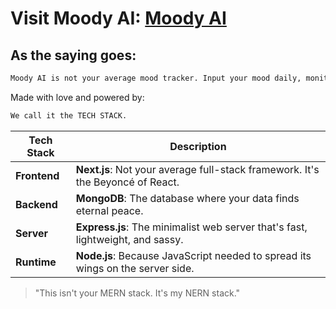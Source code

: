 # Visit Moody AI: [Moody AI](https://moody-ai.onrender.com)  

## As the saying goes:  

```bash
Moody AI is not your average mood tracker. Input your mood daily, monitor your emotional patterns, and let AI provide personalized insights to enhance your well-being.
```

Made with love and powered by:

```bash
We call it the TECH STACK.
```

| **Tech Stack**  | **Description**                                                                 |
|-----------------|---------------------------------------------------------------------------------|
| **Frontend**    | **Next.js**: Not your average full-stack framework. It's the Beyoncé of React. |
| **Backend**     | **MongoDB**: The database where your data finds eternal peace.                |
| **Server**      | **Express.js**: The minimalist web server that's fast, lightweight, and sassy.|
| **Runtime**     | **Node.js**: Because JavaScript needed to spread its wings on the server side.|

> "This isn't your MERN stack. It's my NERN stack."

